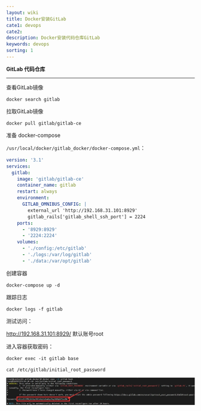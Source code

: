 ```yaml
---
layout: wiki
title: Docker安装GitLab
cate1: devops
cate2: 
description: Docker安装代码仓库GitLab
keywords: devops
sorting: 1
---
```




**GitLab 代码仓库**

------



查看GitLab镜像

```shell
docker search gitlab
```



拉取GitLab镜像

```shell
docker pull gitlab/gitlab-ce
```



准备 docker-compose

`/usr/local/docker/gitlab_docker/docker-compose.yml`：

```yaml
version: '3.1'
services:
  gitlab:
    image: 'gitlab/gitlab-ce'
    container_name: gitlab
    restart: always
    environment:
      GITLAB_OMNIBUS_CONFIG: |
        external_url 'http://192.168.31.101:8929'
        gitlab_rails['gitlab_shell_ssh_port'] = 2224
    ports:
      - '8929:8929'
      - '2224:2224'
    volumes:
      - './config:/etc/gitlab'
      - './logs:/var/log/gitlab'
      - './data:/var/opt/gitlab'
```

创建容器

```shell
docker-compose up -d
```

跟踪日志

```shell
docker logs -f gitlab
```



测试访问：

http://192.168.31.101:8929/	默认账号root



进入容器获取密码：

```shell
docker exec -it gitlab base
```

```shell
cat /etc/gitlab/initial_root_password
```

<img src="/images/wiki/docker/docker-gitlab_step1.webp" />

